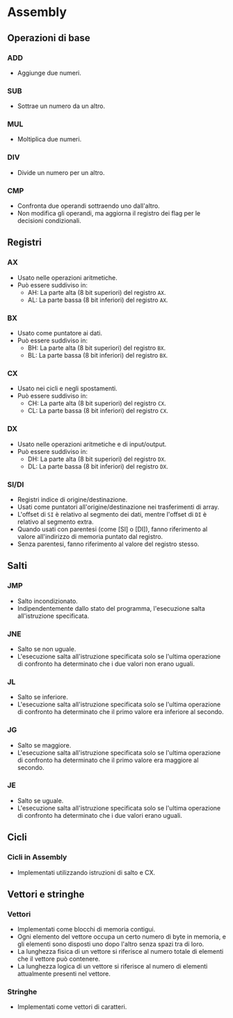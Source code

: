 # Assembly

## Operazioni di base
### ADD 
- Aggiunge due numeri.

### SUB 
- Sottrae un numero da un altro.

### MUL 
- Moltiplica due numeri.

### DIV 
- Divide un numero per un altro.

### CMP 
- Confronta due operandi sottraendo uno dall'altro. 
- Non modifica gli operandi, ma aggiorna il registro dei flag per le decisioni condizionali.

## Registri
### AX 
- Usato nelle operazioni aritmetiche. 
- Può essere suddiviso in:
    - AH: La parte alta (8 bit superiori) del registro `AX`.
    - AL: La parte bassa (8 bit inferiori) del registro `AX`.

### BX 
- Usato come puntatore ai dati. 
- Può essere suddiviso in:
    - BH: La parte alta (8 bit superiori) del registro `BX`.
    - BL: La parte bassa (8 bit inferiori) del registro `BX`.

### CX 
- Usato nei cicli e negli spostamenti. 
- Può essere suddiviso in:
    - CH: La parte alta (8 bit superiori) del registro `CX`.
    - CL: La parte bassa (8 bit inferiori) del registro `CX`.

### DX 
- Usato nelle operazioni aritmetiche e di input/output. 
- Può essere suddiviso in:
    - DH: La parte alta (8 bit superiori) del registro `DX`.
    - DL: La parte bassa (8 bit inferiori) del registro `DX`.

### SI/DI 
- Registri indice di origine/destinazione. 
- Usati come puntatori all'origine/destinazione nei trasferimenti di array. 
- L'offset di `SI` è relativo al segmento dei dati, mentre l'offset di `DI` è relativo al segmento extra. 
- Quando usati con parentesi (come [SI] o [DI]), fanno riferimento al valore all'indirizzo di memoria puntato dal registro. 
- Senza parentesi, fanno riferimento al valore del registro stesso.

## Salti
### JMP 
- Salto incondizionato. 
- Indipendentemente dallo stato del programma, l'esecuzione salta all'istruzione specificata.

### JNE 
- Salto se non uguale. 
- L'esecuzione salta all'istruzione specificata solo se l'ultima operazione di confronto ha determinato che i due valori non erano uguali.

### JL 
- Salto se inferiore. 
- L'esecuzione salta all'istruzione specificata solo se l'ultima operazione di confronto ha determinato che il primo valore era inferiore al secondo.

### JG 
- Salto se maggiore. 
- L'esecuzione salta all'istruzione specificata solo se l'ultima operazione di confronto ha determinato che il primo valore era maggiore al secondo.

### JE 
- Salto se uguale. 
- L'esecuzione salta all'istruzione specificata solo se l'ultima operazione di confronto ha determinato che i due valori erano uguali.

## Cicli
### Cicli in Assembly 
- Implementati utilizzando istruzioni di salto e CX.

## Vettori e stringhe
### Vettori 
- Implementati come blocchi di memoria contigui. 
- Ogni elemento del vettore occupa un certo numero di byte in memoria, e gli elementi sono disposti uno dopo l'altro senza spazi tra di loro. 
- La lunghezza fisica di un vettore si riferisce al numero totale di elementi che il vettore può contenere. 
- La lunghezza logica di un vettore si riferisce al numero di elementi attualmente presenti nel vettore.

### Stringhe 
- Implementati come vettori di caratteri.